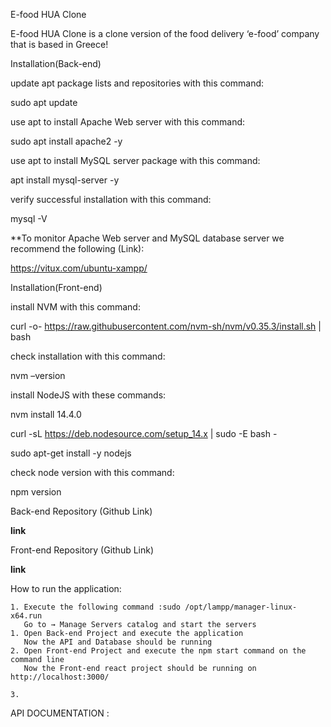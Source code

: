 
E-food HUA Clone

E-food HUA Clone is a clone version of the food delivery ‘e-food’ company that is based in Greece!

Installation(Back-end)

update apt package lists and repositories with this command:

sudo apt update                                               

use apt to install Apache Web server with this command:

sudo apt install apache2 -y                                   

use apt to install MySQL server package with this command:

apt install mysql-server -y                                   

verify successful installation with this command:

mysql -V                                                      


**To monitor Apache Web server and MySQL database server we recommend the following (Link): 

https://vitux.com/ubuntu-xampp/

Installation(Front-end)

install NVM with this command:

curl -o- https://raw.githubusercontent.com/nvm-sh/nvm/v0.35.3/install.sh | bash

check installation with this command:

nvm –version                                                                                             

install NodeJS with these commands:

nvm install 14.4.0                                                                                           

curl -sL https://deb.nodesource.com/setup_14.x | sudo -E bash -               

sudo apt-get install -y nodejs                                                                            

check node version with this command:

npm version                                                                                                      



Back-end Repository (Github Link)

**link**

Front-end Repository (Github Link)

**link**



How to run the application:

    1. Execute the following command :sudo /opt/lampp/manager-linux-x64.run
       Go to → Manage Servers catalog and start the servers
    1. Open Back-end Project and execute the application
       Now the API and Database should be running
    2. Open Front-end Project and execute the npm start command on the command line
       Now the Front-end react project should be running on http://localhost:3000/
       
    3. 

API DOCUMENTATION :














